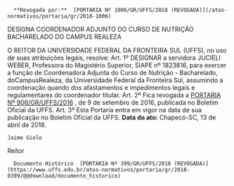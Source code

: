       **Revogada por:**  [PORTARIA Nº 1006/GR/UFFS/2018 (REVOGADA)](/atos-normativos/portaria/gr/2018-1006) 

   DESIGNA COORDENADOR ADJUNTO DO CURSO DE NUTRIÇÃO BACHARELADO DO CAMPUS REALEZA  

 O REITOR DA UNIVERSIDADE FEDERAL DA FRONTEIRA SUL (UFFS), no uso de suas atribuições legais, resolve:  Art. 1º DESIGNAR a servidora JUCIELI WEBER, Professora do Magistério Superior, SIAPE nº 1823816, para exercer a função de Coordenadora Adjunta do Curso de Nutrição - Bacharelado, doCampusRealeza, da Universidade Federal da Fronteira Sul, assumindo a coordenação quando dos afastamentos e impedimentos legais e regulamentares do coordenador titular.  Art. 2º Fica revogada a [PORTARIA Nº 906/GR/UFFS/2016](https://www.uffs.edu.br/atos-normativos/portaria/gr/2016-0906)  , de 9 de setembro de 2016, publicada no Boletim Oficial da UFFS.  Art. 3º Esta Portaria entra em vigor na data de sua publicação no Boletim Oficial da UFFS.      **Data do ato:** Chapecó-SC, 13 de abril de 2018.   
 

    Jaime Giolo   
 Reitor 

      Documento Histórico  [PORTARIA Nº 399/GR/UFFS/2018 (REVOGADA)](https://www.uffs.edu.br/atos-normativos/portaria/gr/2018-0399/@@download/documento_historico)     
      